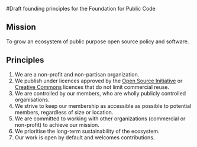 #Draft founding principles for the Foundation for Public Code

## Mission
To grow an ecosystem of public purpose open source policy and software.

## Principles

1. We are a non-profit and non-partisan organization.
2. We publish under licences approved by the [Open Source Initiative](https://opensource.org/licenses) or [Creative Commons](https://creativecommons.org/licenses/) licences that do not limit commercial reuse.
3. We are controlled by our members, who are wholly publicly controlled organisations.
4. We strive to keep our membership as accessible as possible to potential members, regardless of size or location.
5. We are committed to working with other organizations (commercial or non-profit) to achieve our mission.
6. We prioritise the long-term sustainability of the ecosystem.
7. Our work is open by default and welcomes contributions.

